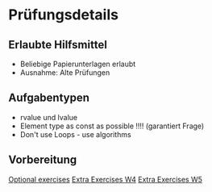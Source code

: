 # Prüfungsdetails


## Erlaubte Hilfsmittel

* Beliebige Papierunterlagen erlaubt
* Ausnahme: Alte Prüfungen

## Aufgabentypen

* rvalue und lvalue
* Element type as const as possible !!!! (garantiert Frage)
* Don't use Loops - use algorithms

Vorbereitung
-------------
[Optional exercises](https://wiki.ifs.hsr.ch/CPlusPlus/ExW2)
[Extra Exercises W4](https://wiki.ifs.hsr.ch/CPlusPlus/ExW4)
[Extra Exercises W5](https://wiki.ifs.hsr.ch/CPlusPlus/ExW5)
